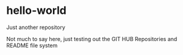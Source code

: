 # hello-world
Just another repository

Not much to say here, just testing out the GIT HUB Repositories and README file system
